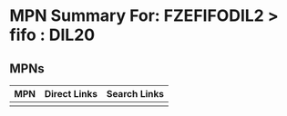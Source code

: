 



# MPN Summary For: FZEFIFODIL2 > fifo : DIL20

## MPNs
  

|MPN|Direct Links|Search Links|
| :--- | :--- | :--- |
||||

